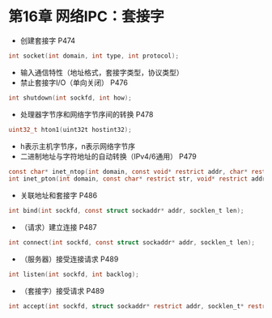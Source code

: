 # 第16章 网络IPC：套接字

* 创建套接字 P474

```c
int socket(int domain, int type, int protocol);
```

* 输入通信特性（地址格式，套接字类型，协议类型）
* 禁止套接字I/O（单向关闭） P476

```c
int shutdown(int sockfd, int how);
```

* 处理器字节序和网络字节序间的转换 P478

```c
uint32_t hton1(uint32t hostint32);
```

* h表示主机字节序，n表示网络字节序
* 二进制地址与字符地址的自动转换（IPv4/6通用） P479

```c
const char* inet_ntop(int domain, const void* restrict addr, char* restrict str, socklen_t size);
int inet_pton(int domain, const char* restrict str, void* restrict addr);
```

* 关联地址和套接字 P486

```c
int bind(int sockfd, const struct sockaddr* addr, socklen_t len);
```

* （请求）建立连接 P487

```c
int connect(int sockfd, const struct sockaddr* addr, socklen_t len);
```

* （服务器）接受连接请求 P489

```c
int listen(int sockfd, int backlog);
```

* （套接字）接受请求 P489

```c
int accept(int sockfd, struct sockaddr* restrict addr, socklen_t* restrict len);
```


